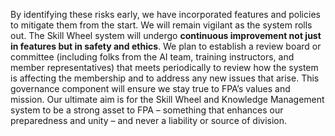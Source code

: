 By identifying these risks early, we have incorporated features and policies to mitigate them from the start. We will remain vigilant as the system rolls out. The Skill Wheel system will undergo **continuous improvement not just in features but in safety and ethics**. We plan to establish a review board or committee (including folks from the AI team, training instructors, and member representatives) that meets periodically to review how the system is affecting the membership and to address any new issues that arise. This governance component will ensure we stay true to FPA’s values and mission. Our ultimate aim is for the Skill Wheel and Knowledge Management system to be a strong asset to FPA – something that enhances our preparedness and unity – and never a liability or source of division.
